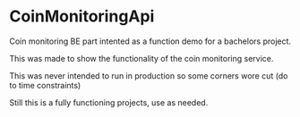 # CoinMonitoringApi
Coin monitoring BE part intented as a function demo for a bachelors project.

This was made to show the functionality of the coin monitoring service.

This was never intended to run in production so some corners wore cut (do to time constraints)

Still this is a fully functioning projects, use as needed.
